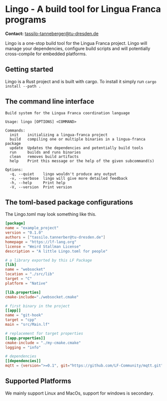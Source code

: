 # Lingo - A build tool for Lingua Franca programs
**Contact:** <tassilo-tanneberger@tu-dresden.de>

Lingo is a one-stop build tool for the Lingua Franca project. 
Lingo will manage your dependencies, configure build scripts and will potentially cross-compile for embedded platforms.


## Getting started
Lingo is a Rust project and is built with cargo. To install it simply run
`cargo install --path .`

## The command line interface

```
Build system for the Lingua Franca coordination language

Usage: lingo [OPTIONS] <COMMAND>

Commands:
  init    initializing a lingua-franca project
  build   compiling one or multiple binaries in a lingua-franca package
  update  Updates the dependencies and potentially build tools
  run     builds and runs binaries
  clean   removes build artifacts
  help    Print this message or the help of the given subcommand(s)

Options:
  -q, --quiet    lingo wouldn't produce any output
  -v, --verbose  lingo will give more detailed feedback
  -h, --help     Print help
  -V, --version  Print version
```

## The toml-based package configurations
The Lingo.toml may look something like this.

```toml
[package]
name = "example_project"
version = "0.1.0"
authors = ["tassilo.tannerber@tu-dresden.de"]
homepage = "https://lf-lang.org"
license = "Weird Stallman License"
description = "A little Lingo.toml for people"

# a library exported by this LF Package
[lib]
name = "websocket"
location = "./src/lib"
target = "C"
platform = "Native"

[lib.properties]
cmake-include="./websocket.cmake"

# first binary in the project
[[app]]
name = "git-hook"
target = "cpp"
main = "src/Main.lf"

# replacement for target properties
[[app.properties]]
cmake-include = "./my-cmake.cmake"
logging = "info"

# dependencies
[[dependencies]]
mqtt = {version=">=0.1", git="https://github.com/LF-Community/mqtt.git", branch="main"}

```

## Supported Platforms

We mainly support Linux and MacOs, support for windows is secondary.
